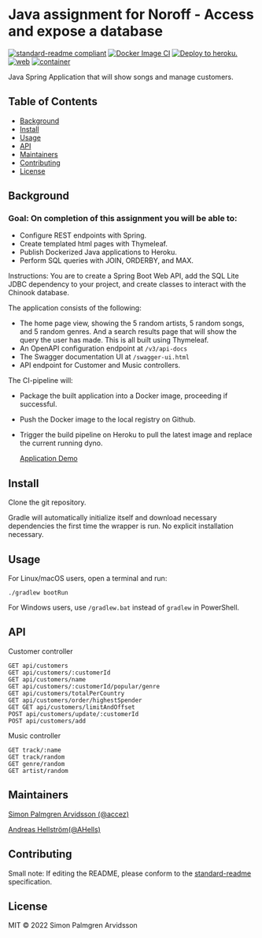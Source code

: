 # Java assignment for Noroff - Access and expose a database 

[![standard-readme compliant](https://img.shields.io/badge/standard--readme-OK-green.svg?style=flat-square)](https://github.com/RichardLitt/standard-readme)
[![Docker Image CI](https://github.com/accez/Java-assignment-2/actions/workflows/docker-image.yml/badge.svg)](https://github.com/accez/Java-assignment-2/actions/workflows/docker-image.yml)
[![Deploy to heroku.](https://github.com/accez/Java-assignment-2/actions/workflows/heroku-deployment.yml/badge.svg)](https://github.com/accez/Java-assignment-2/actions/workflows/heroku-deployment.yml)
[![web](https://img.shields.io/static/v1?logo=heroku&message=Online&label=Heroku&color=430098)](https://spring-test-java-assignment.herokuapp.com/)
[![container](https://img.shields.io/static/v1?logo=docker&message=Registry&label=Docker&color=2496ED)](https://github.com/accez/Java-assignment-2/pkgs/container/springtest)






Java Spring Application that will show songs and manage customers.

## Table of Contents

- [Background](#background)
- [Install](#install)
- [Usage](#usage)
- [API](#api)
- [Maintainers](#maintainers)
- [Contributing](#contributing)
- [License](#license)

## Background

### Goal: On completion of this assignment you will be able to:

- Configure REST endpoints with Spring.
- Create templated html pages with Thymeleaf.
- Publish Dockerized Java applications to Heroku.
- Perform SQL queries with JOIN, ORDERBY, and MAX.

Instructions: You are to create a Spring Boot Web API, add the
SQL Lite JDBC dependency to your project, and create classes to interact with the Chinook database.

The application consists of the following:
- The home page view, showing the 5 random artists, 5 random songs, and 5 random genres. And a search results page that will show the query the user has made. This is all built using Thymeleaf.
- An OpenAPI configuration endpoint at ``/v3/api-docs``
- The Swagger documentation UI at ``/swagger-ui.html``
- API endpoint for Customer and Music controllers.

The CI-pipeline will:

- Package the built application into a Docker image, proceeding if successful.
- Push the Docker image to the local registry on Github.
- Trigger the build pipeline on Heroku to pull the latest image and replace the current running dyno.


  [Application Demo](https://spring-test-java-assignment.herokuapp.com/)

## Install
Clone the git repository.

Gradle will automatically initialize itself and download necessary dependencies the first time the wrapper is run. No explicit installation necessary.


## Usage
For Linux/macOS users, open a terminal and run:
```
./gradlew bootRun
```
For Windows users, use ``/gradlew.bat`` instead of ``gradlew`` in PowerShell.

## API
Customer controller
```
GET api/customers
GET api/customers/:customerId
GET api/customers/name
GET api/customers/:customerId/popular/genre
GET api/customers/totalPerCountry
GET api/customers/order/highestSpender
GET GET api/customers/limitAndOffset
POST api/customers/update/:customerId
POST api/customers/add
```

Music controller
```
GET track/:name
GET track/random
GET genre/random
GET artist/random
```

## Maintainers

[Simon Palmgren Arvidsson (@accez)](https://github.com/accez)

[Andreas Hellström(@AHells)](https://github.com/AHells)

## Contributing



Small note: If editing the README, please conform to the [standard-readme](https://github.com/RichardLitt/standard-readme) specification.

## License

MIT © 2022 Simon Palmgren Arvidsson
